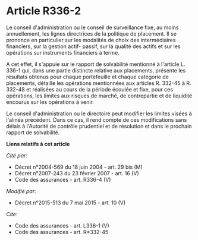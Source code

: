 # Article R336-2

Le conseil d'administration ou le conseil de surveillance fixe, au moins annuellement, les lignes directrices de la politique
de placement. Il se prononce en particulier sur les modalités de choix des intermédiaires financiers, sur la gestion actif-
passif, sur la qualité des actifs et sur les opérations sur instruments financiers à terme. 

A cet effet, il s'appuie sur le rapport de solvabilité mentionné à l'article L. 336-1 qui, dans une partie distincte relative
aux placements, présente les résultats obtenus pour chaque portefeuille et chaque catégorie de placements, détaille les
opérations mentionnées aux articles R. 332-45 à R. 332-48 et réalisées au cours de la période écoulée et fixe, pour ces
opérations, les limites aux risques de marché, de contrepartie et de liquidité encourus sur les opérations à venir. 

Le conseil d'administration ou le directoire peut modifier les limites visées à l'alinéa précédent. Dans ce cas, il rend
compte de ces modifications sans délais à l'Autorité de contrôle prudentiel et de résolution et dans le prochain rapport de
solvabilité.

**Liens relatifs à cet article**

_Cité par_:

  - Décret n°2004-569 du 18 juin 2004 - art. 29 bis (M)
  - Décret n°2007-243 du 23 février 2007 - art. 16 (V)
  - Code des assurances - art. R336-4 (V)

_Modifié par_:

  - Décret n°2015-513 du 7 mai 2015 - art. 10 (V)

_Cite_:

  - Code des assurances - art. L336-1 (V)
  - Code des assurances - art. R*332-45
